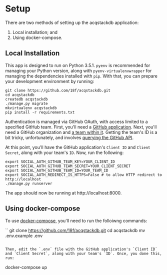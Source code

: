 # Setup

There are two methods of setting up the acqstackdb application:

1. Local installation; and
2. Using docker-compose.

## Local Installation

This app is designed to run on Python 3.5.1. `pyenv` is recommended for managing your Python version, along with `pyenv-virtualenvwrapper` for managing the dependencies installed with `pip`. With that, you can prepare your development environment by running:

```
git clone https://github.com/18f/acqstackdb.git
cd acqstackdb
createdb acqstackdb
./manage.py migrate
mkvirtualenv acqstackdb
pip install -r requirements.txt
```

Authentication is managed via GitHub OAuth, with access limited to a specified GitHub team. First, you'll need a [GitHub application](https://github.com/settings/applications/new). Next, you'll need a GitHub organization and [a team within it](https://help.github.com/articles/setting-up-teams/). Getting the team's ID is a bit tricky, unfortunately, and involves [querying the GitHub API](https://developer.github.com/v3/orgs/teams/#list-teams).

At this point, you'll have the GitHub application's `Client ID` and `Client Secret`, along with your team's `ID`. Now, run the following:

```
export SOCIAL_AUTH_GITHUB_TEAM_KEY=YOUR_CLIENT_ID
export SOCIAL_AUTH_GITHUB_TEAM_SECRET=YOUR_CLIENT_SECRET
export SOCIAL_AUTH_GITHUB_TEAM_ID=YOUR_TEAM_ID
export SOCIAL_AUTH_REDIRECT_IS_HTTPS=False # to allow HTTP redirect to http://localhost
./manage.py runserver
```

The app should now be running at http://localhost:8000.

## Using docker-compose

To use [docker-compose](https://docs.docker.com/compose/), you'll need to run the folloiwng commands:

``
git clone https://github.com/18f/acqstackdb.git
cd acqstackdb
mv .env.example .env
```

Then, edit the `.env` file with the GitHub application's `Client ID` and `Client Secret`, along with your team's `ID`. Once, you done this, run:

```
docker-compose up
```
